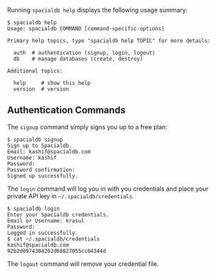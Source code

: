 Running `spacialdb help` displays the following usage summary:
```console
$ spacialdb help
Usage: spacialdb COMMAND [command-specific-options]

Primary help topics, type "spacialdb help TOPIC" for more details:

  auth  # authentication (signup, login, logout)
  db    # manage databases (create, destroy)

Additional topics:

  help     # show this help
  version  # version
```

## Authentication Commands

The `signup` command simply signs you up to a free plan:
```console
$ spacialdb signup
Sign up to Spacialdb.
Email: kashif@spacialdb.com
Username: kashif
Password: 
Password confirmation: 
Signed up successfully.
```

The `login` command will log you in with you credentials and place your private API key in `~/.spacialdb/credentials`.
```console
$ spacialdb login
Enter your Spacialdb credentials.
Email or Username: krasul
Password: 
Logged in successfully.
$ cat ~/.spacialdb/credentials
kashif@spacialdb.com
92b2d0974304202d68827055cc04344d
```

The `logout` command will remove your credential file.